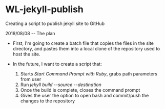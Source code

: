 # WL-jekyll-publish
Creating a script to publish jekyll site to GitHub

2018/08/08 -- The plan
- First, I'm going to create a batch file that copies the files in the site directory, and pastes them into a local clone of the repository used to host the site. 

- In the future, I want to create a script that:
  1. Starts *Start Command Prompt with Ruby*, grabs path parameters from user
  2. Run *jekyll build --source <source> --destination <destination>*
  3. Once the build is complete, closes the command prompt
  4. Gives the user the option to open bash and commit/push the changes to the repository
